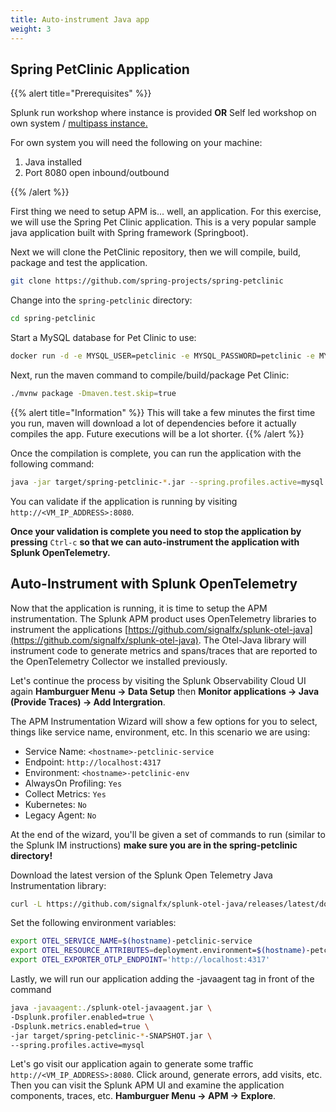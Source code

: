 ```yaml
---
title: Auto-instrument Java app
weight: 3
---
```


## Spring PetClinic Application

{{% alert title="Prerequisites" %}}

Splunk run workshop where instance is provided  **OR**
Self led workshop on own system  / [multipass instance.](https://github.com/signalfx/observability-workshop/tree/master/multipass)  

For own system you will need the following on your machine:

1. Java installed
2. Port 8080 open inbound/outbound

{{% /alert %}}

First thing we need to setup APM is... well, an application. For this exercise, we will use the Spring Pet Clinic application. This is a very popular sample java application built with Spring framework (Springboot).

Next we will clone the PetClinic repository, then we will compile, build, package and test the application.

```bash
git clone https://github.com/spring-projects/spring-petclinic
```

Change into the `spring-petclinic` directory:

```bash
cd spring-petclinic
```

Start a MySQL database for Pet Clinic to use:

```bash
docker run -d -e MYSQL_USER=petclinic -e MYSQL_PASSWORD=petclinic -e MYSQL_ROOT_PASSWORD=root -e MYSQL_DATABASE=petclinic -p 3306:3306 mysql:5.7.8
```

Next, run the maven command to compile/build/package Pet Clinic:

```bash
./mvnw package -Dmaven.test.skip=true
```

{{% alert title="Information" %}}
This will take a few minutes the first time you run, maven will download a lot of dependencies before it actually compiles the app. Future executions will be a lot shorter.
{{% /alert %}}

Once the compilation is complete, you can run the application with the following command:

```bash
java -jar target/spring-petclinic-*.jar --spring.profiles.active=mysql
```

You can validate if the application is running by visiting `http://<VM_IP_ADDRESS>:8080`.

**Once your validation is complete you need to stop the application by pressing** `Ctrl-c` **so that we can auto-instrument the application with Splunk OpenTelemetry.**

## Auto-Instrument with Splunk OpenTelemetry

Now that the application is running, it is time to setup the APM instrumentation. The Splunk APM product uses OpenTelemetry libraries to instrument the applications [https://github.com/signalfx/splunk-otel-java](https://github.com/signalfx/splunk-otel-java).
The Otel-Java library will instrument code to generate metrics and spans/traces that are reported to the OpenTelemetry Collector we installed previously.

Let's continue the process by visiting the Splunk Observability Cloud UI again **Hamburguer Menu → Data Setup** then **Monitor applications → Java (Provide Traces) → Add Intergration**.

The APM Instrumentation Wizard will show a few options for you to select, things like service name, environment, etc. In this scenario we are using:

- Service Name: `<hostname>-petclinic-service`
- Endpoint: `http://localhost:4317`
- Environment: `<hostname>-petclinic-env`
- AlwaysOn Profiling: `Yes`
- Collect Metrics: `Yes`
- Kubernetes: `No`
- Legacy Agent: `No`

At the end of the wizard, you'll be given a set of commands to run (similar to the Splunk IM instructions) **make sure you are in the spring-petclinic directory!**

Download the latest version of the Splunk Open Telemetry Java Instrumentation library:

```bash
curl -L https://github.com/signalfx/splunk-otel-java/releases/latest/download/splunk-otel-javaagent-all.jar -o splunk-otel-javaagent.jar
```

Set the following environment variables:

```bash
export OTEL_SERVICE_NAME=$(hostname)-petclinic-service
export OTEL_RESOURCE_ATTRIBUTES=deployment.environment=$(hostname)-petclinic-env,version=0.314
export OTEL_EXPORTER_OTLP_ENDPOINT='http://localhost:4317'
```

Lastly, we will run our application adding the -javaagent tag in front of the command

```bash
java -javaagent:./splunk-otel-javaagent.jar \
-Dsplunk.profiler.enabled=true \
-Dsplunk.metrics.enabled=true \
-jar target/spring-petclinic-*-SNAPSHOT.jar \
--spring.profiles.active=mysql
```

Let's go visit our application again to generate some traffic `http://<VM_IP_ADDRESS>:8080`. Click around, generate errors, add visits, etc. Then you can visit the Splunk APM UI and examine the application components, traces, etc. **Hamburguer Menu → APM → Explore**.
